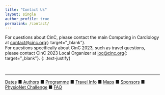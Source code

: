 ```yaml
---
title: "Contact Us"
layout: single
author_profile: true
permalink: /contact/
---
```


For questions about CinC, please contact the main Computing in Cardiology at <contact@cinc.org>{: target="_blank"}.\
For questions specifically about CinC 2023, such as travel questions, please contact CinC 2023 Local Organizer at <loc@cinc.org>{: target="_blank"}.
{: .text-justify}

&nbsp;


---

[Dates](../dates/) &#9632; [Authors](../authors) &#9632; [Programme](../programme/) &#9632; [Travel Info](../travel/) &#9632; [Maps](../map) &#9632; [Sponsors](../sponsors/) &#9632; [PhysioNet Challenge](../challenge/) &#9632; [FAQ](../faq/)
